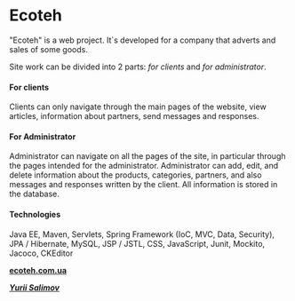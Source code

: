 <h1>Ecoteh</h1>

"Ecoteh" is a web project. It`s developed for a company that adverts and sales of some goods.

Site work can be divided into 2 parts: _for clients_ and _for administrator_.

<h4>For clients</h4>

Clients can only navigate through the main pages of the website, view articles, information about partners, send messages and responses.

<h4>For Administrator</h4>

Administrator can navigate on all the pages of the site, in particular through the pages intended for the administrator. Administrator can add, edit, and delete information about the products, categories, partners, and also messages and responses written by the client. All information is stored in the database.

<h4>Technologies</h4>

 Java EE, Maven, Servlets, Spring Framework (IoC, MVC, Data, Security), JPA / Hibernate, MySQL, JSP / JSTL, CSS, JavaScript, Junit, Mockito, Jacoco, CKEditor

[**ecoteh.com.ua**](http://ecoteh.com.ua)

[_**Yurii Salimov**_](https://www.linkedin.com/in/yurii-salimov)